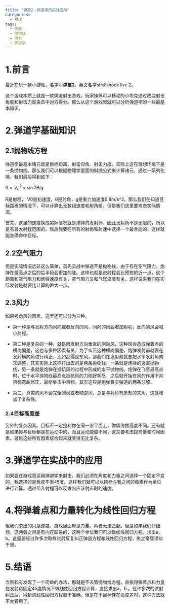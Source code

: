 ```yaml
---
title: "弹震2：弹道学的实战应用"
categories:
  - 物理
tags:
  - 弹震
  - 抛物线
  - 风力
  - 弹道学
---
```


# 1.前言

最近在玩一款小游戏，名字叫**弹震2**。英文名字shellshock live 2。

这个游戏本质上就是一款弹道射击游戏，玩家操纵可以移动的小坦克通过改变射击角度和射击力度来击中对方得分。那么从这个游戏里就可以分析弹道学的一些最基本知识。

# 2.弹道学基础知识

## 2.1抛物线方程

弹道学最基本诸元就是目标距离、射击仰角、射击力度。实际上这在理想环境下是一条抛物线。那么我们可以根据物理学里面的斜抛公式来计算诸元，通过一系列化简，我们最后得到如下：

$R=V_{0}^{2}\times\sin2\theta/g$

R是射程， V0是初速度，θ是射角，g是重力加速度9.8m/s^2。那么我们在知道目标距离的情况下，可以计算出无数组速度和射角组。但是我们这里要考虑实际情况。

首先，这里的速度换成实际情况就是炮弹的发射药，因此发射药不是无限的，所以是有最大射程范围的。然后我要在所有的射角和射速中选择一个最合适的，这样就能准确命中目标。

## 2.2空气阻力

但是实际情况远非这么简单，首先实战中弹道不是抛物线，由于存在空气阻力，炮弹在最高点之后的后半段会更加的陡。这样也就是说射程会比预想的近一点，这个距离和空气阻力和炮弹速度有关，空气阻力又和气压温度有关。这样说来我们在实际发射是就要比计算的略大一点。

## 2.3风力

如果考虑风的因素，这里还可以分为三种。

- 第一种是与发射方向同向或者反向的风，同向的风会增加射程，反向的风会减小射程。

- 第二种是复杂的一种，就是雨发射方向垂直的侧向风，这种风会造成弹着点的横向偏差，这也与多种因素有关。为了纠正这种横向偏差，炮弹发射前就要在发射横向角进行纠正，比如刮得是东风，那我们在发射前就要把水平发射角向东调整，其实实际上这样打出去的是两条抛物线，一条就是炮弹的竖直抛物线，另一条就是炮弹在抵抗风的过程中形成的水平抛物线。炮弹在飞至最高点时，位于水平抛物线最高点抵抗风的力刚好耗尽，之后就开始在风的作用下向目标弯曲修正，最终集击中目标。其实这只是炮弹真实弹道的两条分解。

- 第三，真实的风不会完全侧风或者顺逆风，总是与射角有未知的夹角，这就增加了复杂性。

### 2.4目标高度差

另外的复杂因素。目标不一定是和你在同一水平面上，你俩海拔高度不同。还有就是如果你与目标都是在运动中的，而且运动速度不同，这又要考虑提前量和时间因素。最后这些所有因素综合起来就变得无比复杂。

# 3.弹道学在实战中的应用

如果要在游戏里运用弹道学来射击，我们必须在角度和力量之间选择一个固定不变的，我选择的是角度不表45度。这样我们就可以以目标与我之间的像素作为单位进行计算。通过带入射程可以反求出应该射击时的速度。

# 4.将弹着点和力量转化为线性回归方程

但我们求出的只是速度，游戏里面却是力量。两者无法匹配。但是如果我们仔细想，这两者之间是有内在联系的，这两个单位我们可以做线性回归方程，求出a、b。这需要经过许多次取样试射反复纠正弹道方程和线性回归方程，失之毫厘谬以千里。

# 5.结语

当然我有发现了一个简单的办法，那就是不去管抛物线方程，直接将弹着点和力量在发射角固定45度情况下做线性回归方程计算，直接求出a、b 。在许多次的试射纠正后，得到的线性回归方程趋于准确。但是在于目标存在高度差时，这种方法就不太管用了。
